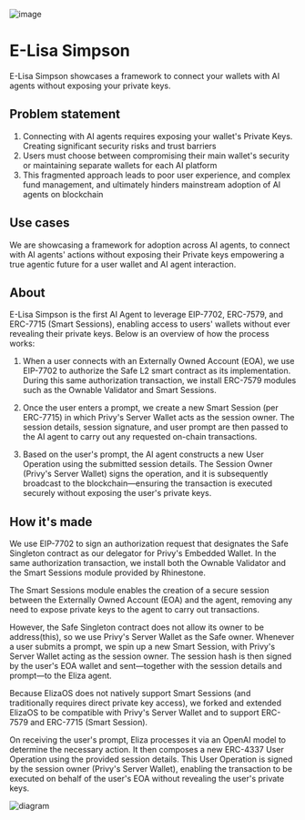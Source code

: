 ![image](https://github.com/user-attachments/assets/1f8c46f4-e77d-49f5-91f9-c4a6588c020a)



# E-Lisa Simpson

E-Lisa Simpson showcases a framework to connect your wallets with AI agents without exposing your private keys.

## Problem statement

1. Connecting with AI agents requires exposing your wallet's Private Keys. Creating significant security risks and trust barriers
2. Users must choose between compromising their main wallet's security or maintaining separate wallets for each AI platform
3. This fragmented approach leads to poor user experience, and complex fund management, and ultimately hinders mainstream adoption of AI agents on blockchain

## Use cases

We are showcasing a framework for adoption across AI agents, to connect with AI agents' actions without exposing their Private keys empowering a true agentic future for a user wallet and AI agent interaction.

## About

E-Lisa Simpson is the first AI Agent to leverage EIP-7702, ERC-7579, and ERC-7715 (Smart Sessions), enabling access to users' wallets without ever revealing their private keys. Below is an overview of how the process works:

1. When a user connects with an Externally Owned Account (EOA), we use EIP-7702 to authorize the Safe L2 smart contract as its implementation. During this same authorization transaction, we install ERC-7579 modules such as the Ownable Validator and Smart Sessions.

2. Once the user enters a prompt, we create a new Smart Session (per ERC-7715) in which Privy's Server Wallet acts as the session owner. The session details, session signature, and user prompt are then passed to the AI agent to carry out any requested on-chain transactions.

3. Based on the user's prompt, the AI agent constructs a new User Operation using the submitted session details. The Session Owner (Privy's Server Wallet) signs the operation, and it is subsequently broadcast to the blockchain—ensuring the transaction is executed securely without exposing the user's private keys.

## How it's made

We use EIP-7702 to sign an authorization request that designates the Safe Singleton contract as our delegator for Privy's Embedded Wallet. In the same authorization transaction, we install both the Ownable Validator and the Smart Sessions module provided by Rhinestone.

The Smart Sessions module enables the creation of a secure session between the Externally Owned Account (EOA) and the agent, removing any need to expose private keys to the agent to carry out transactions.

However, the Safe Singleton contract does not allow its owner to be address(this), so we use Privy's Server Wallet as the Safe owner. Whenever a user submits a prompt, we spin up a new Smart Session, with Privy's Server Wallet acting as the session owner. The session hash is then signed by the user's EOA wallet and sent—together with the session details and prompt—to the Eliza agent.

Because ElizaOS does not natively support Smart Sessions (and traditionally requires direct private key access), we forked and extended ElizaOS to be compatible with Privy's Server Wallet and to support ERC-7579 and ERC-7715 (Smart Session).

On receiving the user's prompt, Eliza processes it via an OpenAI model to determine the necessary action. It then composes a new ERC-4337 User Operation using the provided session details. This User Operation is signed by the session owner (Privy's Server Wallet), enabling the transaction to be executed on behalf of the user's EOA without revealing the user's private keys.

![diagram](https://github.com/user-attachments/assets/4f3a6e9c-9dd1-40b6-9f9f-6bdff9c052b9)

